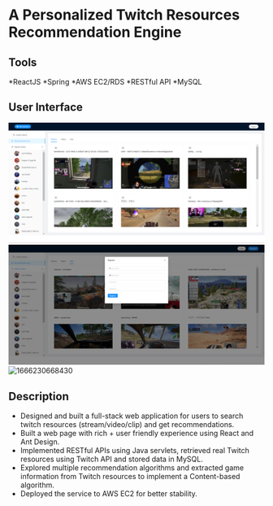 # A Personalized Twitch Resources Recommendation Engine

## Tools
 *ReactJS  *Spring  *AWS EC2/RDS  *RESTful API  *MySQL    

## User Interface
![UI Screenshot ](./img/screenshot1.jpg)
![UI Screenshot (Register)](./img/screenshot2.jpg)
![1666230668430](https://user-images.githubusercontent.com/76039657/196837519-acb57577-5f9a-4508-816e-67109333711c.jpg)


## Description

* Designed and built a full-stack web application for users to search twitch resources (stream/video/clip) and get recommendations.
* Built a web page with rich + user friendly experience using React and Ant Design. 
* Implemented RESTful APIs using Java servlets, retrieved real Twitch resources using Twitch API and stored data in MySQL.
* Explored multiple recommendation algorithms and extracted game information from Twitch resources to implement a Content-based algorithm. 
* Deployed the service to AWS EC2 for better stability.

